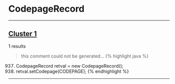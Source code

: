# CodepageRecord

***

## [Cluster 1](./1)
1 results
> this comment could not be generated...
{% highlight java %}
937. CodepageRecord retval = new CodepageRecord();
939. retval.setCodepage(CODEPAGE);
{% endhighlight %}

***


